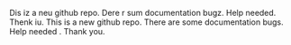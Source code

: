 Dis iz a neu github repo. Dere r sum documentation bugz. Help needed. Thenk iu.
This is a new github repo. There are some documentation bugs. Help needed . Thank you.
